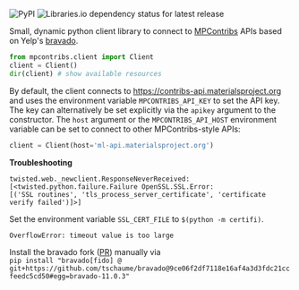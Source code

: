 ![PyPI](https://img.shields.io/pypi/v/mpcontribs-client?style=flat-square)
![Libraries.io dependency status for latest release](https://img.shields.io/librariesio/release/pypi/mpcontribs-client?style=flat-square)

Small, dynamic python client library to connect to [MPContribs](https://docs.mpcontribs.org)
APIs based on Yelp's [bravado](https://bravado.readthedocs.io).

```python
from mpcontribs.client import Client
client = Client()
dir(client) # show available resources
```

By default, the client connects to https://contribs-api.materialsproject.org and uses the environment variable
`MPCONTRIBS_API_KEY` to set the API key. The key can alternatively be set explicitly via the
`apikey` argument to the constructor. The `host` argument or the `MPCONTRIBS_API_HOST`
environment variable can be set to connect to other MPContribs-style APIs:

```python
client = Client(host='ml-api.materialsproject.org')
```

**Troubleshooting**

```
twisted.web._newclient.ResponseNeverReceived:
[<twisted.python.failure.Failure OpenSSL.SSL.Error:
[('SSL routines', 'tls_process_server_certificate', 'certificate verify failed')]>]
```

Set the environment variable `SSL_CERT_FILE` to `$(python -m certifi)`.

```
OverflowError: timeout value is too large
```

Install the bravado fork ([PR](https://github.com/Yelp/bravado/pull/472)) manually via  
`pip install "bravado[fido] @ git+https://github.com/tschaume/bravado@9ce06f2df7118e16af4a3d3fdc21ccfeedc5cd50#egg=bravado-11.0.3"`
